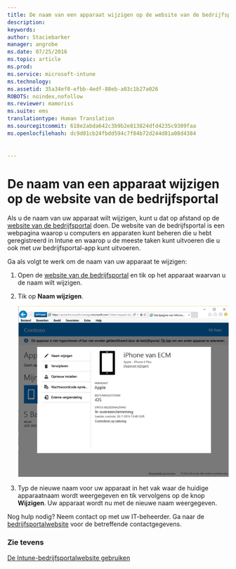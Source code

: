 ```yaml
---
title: De naam van een apparaat wijzigen op de website van de bedrijfsportal | Microsoft Intune
description: 
keywords: 
author: Staciebarker
manager: angrobe
ms.date: 07/25/2016
ms.topic: article
ms.prod: 
ms.service: microsoft-intune
ms.technology: 
ms.assetid: 35a34ef8-efbb-4edf-88eb-a03c1b27a026
ROBOTS: noindex,nofollow
ms.reviewer: mamoriss
ms.suite: ems
translationtype: Human Translation
ms.sourcegitcommit: 618e2abda642c3b9b2e813824dfd4235c9309faa
ms.openlocfilehash: dc9d01cb24fbdd594c7f84b72d244d81a08d4384


---
```



# De naam van een apparaat wijzigen op de website van de bedrijfsportal

Als u de naam van uw apparaat wilt wijzigen, kunt u dat op afstand op de [website van de bedrijfsportal](http://portal.manage.microsoft.com) doen. De website van de bedrijfsportal is een webpagina waarop u computers en apparaten kunt beheren die u hebt geregistreerd in Intune en waarop u de meeste taken kunt uitvoeren die u ook met uw bedrijfsportal-app kunt uitvoeren.

Ga als volgt te werk om de naam van uw apparaat te wijzigen:

1.  Open de [website van de bedrijfsportal](http://portal.manage.microsoft.com) en tik op het apparaat waarvan u de naam wilt wijzigen.

2.  Tik op **Naam wijzigen**.

    ![rename-device-option-on-company-portal-website](./media/iwp-screen-with-all-options.png)

3.  Typ de nieuwe naam voor uw apparaat in het vak waar de huidige apparaatnaam wordt weergegeven en tik vervolgens op de knop **Wijzigen**. Uw apparaat wordt nu met de nieuwe naam weergegeven.

Nog hulp nodig? Neem contact op met uw IT-beheerder. Ga naar de [bedrijfsportalwebsite](http://portal.manage.microsoft.com) voor de betreffende contactgegevens.

### Zie tevens
[De Intune-bedrijfsportalwebsite gebruiken](using-the-intune-company-portal-website.md)



<!--HONumber=Jul16_HO4-->


